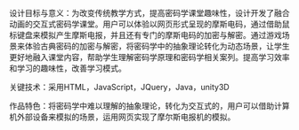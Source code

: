 设计目标与意义：为改变传统教学方式，提高密码学课堂趣味性，设计开发了融合动画的交互式密码学课堂。用户可以体验以网页形式呈现的摩斯电码，通过借助鼠标键盘来模拟产生摩斯电报，并且还有专门的摩斯电码的加密与解密。通过游戏场景来体验古典密码的加密与解密，将密码学中的抽象理论转化为动态场景，让学生更好地融入课堂内容，帮助学生理解密码学原理和密码学相关案列。提高学习效率和学习的趣味性，改善学习模式。

关键技术：采用HTML，JavaScript，JQuery，Java，unity3D

作品特色：将密码学中难以理解的抽象理论，转化为交互式的，用户可以借助计算机外部设备来模拟的场景，运用网页实现了摩尔斯电报机的模拟。


